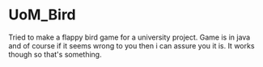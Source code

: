 # UoM_Bird
Tried to make a flappy bird game for a university project.
Game is in java and of course if it seems wrong to you then i can assure you it is. It works though so that's something.
